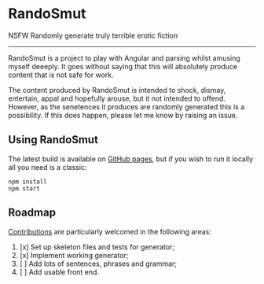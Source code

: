 # RandoSmut

NSFW
Randomly generate truly terrible erotic fiction

---

RandoSmut is a project to play with Angular and parsing whilst amusing myself deeeply. It goes without saying that this will absolutely produce content that is not safe for work.

The content produced by RandoSmut is intended to shock, dismay, entertain, appal and hopefully arouse, but it not intended to offend. However, as the senetences it produces are randomly generated this is a possibility. If this does happen, please let me know by raising an issue.

## Using RandoSmut

The latest build is available on [GitHub pages](https://p-wm.github.io/rando-smut/), but if you wish to run it locally all you need is a classic:

```
npm install
npm start
```

## Roadmap

[Contributions](CONTRIBUTING.md) are particularly welcomed in the following areas:

1. [x] Set up skeleton files and tests for generator;
2. [x] Implement working generator;
3. [ ] Add lots of sentences, phrases and grammar;
4. [ ] Add usable front end.

